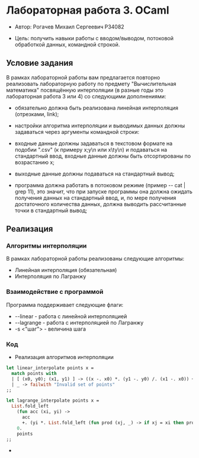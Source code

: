 # Лабораторная работа 3. OCaml

- Автор: Рогачев Михаил Сергеевич P34082

- Цель: получить навыки работы с вводом/выводом, потоковой обработкой данных, командной строкой.

## Условие задания

В рамках лабораторной работы вам предлагается повторно реализовать лабораторную работу по предмету "Вычислительная математика" посвящённую интерполяции (в разные годы это лабораторная работа 3 или 4) со следующими дополнениями:

- обязательно должна быть реализована линейная интерполяция (отрезками, link);
- настройки алгоритма интерполяции и выводимых данных должны задаваться через аргументы командной строки:

- входные данные должны задаваться в текстовом формате на подобии ".csv" (к примеру x;y\n или x\ty\n) и подаваться на стандартный ввод, входные данные должны быть отсортированы по возрастанию x;
- выходные данные должны подаваться на стандартный вывод;
- программа должна работать в потоковом режиме (пример -- cat | grep 11), это значит, что при запуске программы она должна ожидать получения данных на стандартный ввод, и, по мере получения достаточного количества данных, должна выводить рассчитанные точки в стандартный вывод;

## Реализация

### Алгоритмы интерполяции 

В рамках лабораторной работы реализованы следующие алгоритмы:

- Линейная интерполяция (обязательная)
- Интерполяция по Лагранжу

### Взаимодействие с программой 

Программа поддерживает следующие флаги:

- --linear - работа с линейной интерполяцией
- --lagrange - работа с интерполяцией по Лагранжу
- -s <"шаг"> - величина шага

### Код

- Реализация алгоритмов интерполяции

```Ocaml
let linear_interpolate points x =
  match points with
  | [ (x0, y0); (x1, y1) ] -> ((x -. x0) *. (y1 -. y0) /. (x1 -. x0)) +. y0
  | _ -> failwith "Invalid set of points"
;;

let lagrange_interpolate points x =
  List.fold_left
    (fun acc (xi, yi) ->
      acc
      +. (yi *. List.fold_left (fun prod (xj, _) -> if xj = xi then prod else prod *. (x -. xj) /. (xi -. xj)) 1. points))
    0.
    points
;;
```

- 